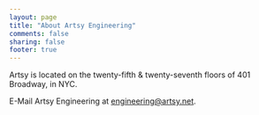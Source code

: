 ```yaml
---
layout: page
title: "About Artsy Engineering"
comments: false
sharing: false
footer: true
---
```


Artsy is located on the twenty-fifth & twenty-seventh floors of 401 Broadway, in NYC.

E-Mail Artsy Engineering at [engineering@artsy.net](mailto:engineering@artsy.net).
